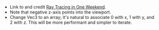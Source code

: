 - Link to and credit [Ray Tracing in One Weekend](https://raytracing.github.io/books/RayTracingInOneWeekend.html).
- Note that negative z-axis points into the viewport.
- Change Vec3 to an array; it's natural to associate 0 with x, 1 with y, and 2 with z. This will be more performant and simpler to iterate.